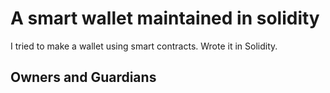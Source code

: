 # A smart wallet maintained in solidity
I tried to make a wallet using smart contracts. Wrote it in Solidity. 
## Owners and Guardians
